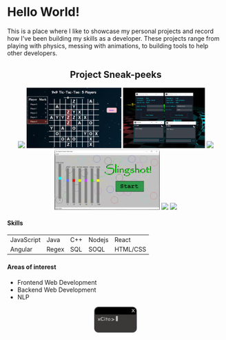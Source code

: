 <p>
    <h1>Hello World!</h1>
    
</p>

This is a place where I like to showcase my personal projects and record how I've been building my skills as a developer. These projects range from playing with physics, messing with animations, to building tools to help other developers.




<h2 align="center">Project Sneak-peeks</h2>
<p align="center">
<img src="https://github.com/xCito/Bubbles/blob/master/media/bubblesAnimation.gif" height="140" />
<img src="https://github.com/xCito/NxN_TicTacToeWEB/blob/master/ScreenShots/9x9ScreenShot2.png"  height="140" />
<img src="https://github.com/xCito/InstantMessenger/blob/master/Screenshots/ssTwoInstancesTalking.png" height="140" />
<img src="https://github.com/xCito/InfectedBunny/blob/master/media/bunnyInfection.gif" height="140" />
<img src="https://github.com/xCito/Slingshot/blob/master/screenshot/menuScreenShot.png" height="140" />
<img src="https://github.com/xCito/Bouncing/blob/master/media/bounceAnimation.gif" height="140" />
<img src="https://github.com/xCito/VisualizeGitBranches/blob/master/media/gitBranchingSm.gif" />
</p>

#### Skills 
<p align="center">
    <table>
        <tr>
            <td>JavaScript</td>    
            <td>Java</td>    
            <td>C++</td>    
            <td>Nodejs</td>    
            <td>React</td>    
        </tr>
        <tr>
            <td>Angular</td>    
            <td>Regex</td>    
            <td>SQL</td>    
            <td>SOQL</td>    
            <td>HTML/CSS</td>    
        </tr>
    </table>
</p>


#### Areas of interest
* Frontend Web Development
* Backend Web Development
* NLP

<p align="center">
    <img src="xCitoLogo2.png" width="100"/>
</p>
<!--
**xCito/xCito** is a ✨ _special_ ✨ repository because its `README.md` (this file) appears on your GitHub profile.

Here are some ideas to get you started:

- 🔭 I’m currently working on ...
- 🌱 I’m currently learning ...
- 👯 I’m looking to collaborate on ...
- 🤔 I’m looking for help with ...
- 💬 Ask me about ...
- 📫 How to reach me: ...
- 😄 Pronouns: ...
- ⚡ Fun fact: ...
-->
